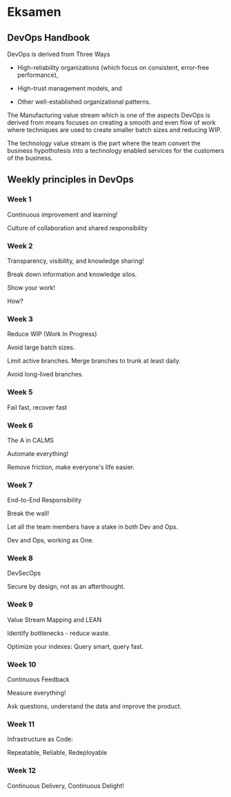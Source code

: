 # Eksamen

## DevOps Handbook

DevOps is derived from Three Ways

- High-reliability organizations (which focus on consistent, error-free performance),

- High-trust management models, and

- Other well-established organizational patterns.

The Manufacturing value stream which is one of the aspects DevOps is derived from means focuses
on creating a smooth and even flow of work where techniques are used to create smaller batch sizes and reducing WIP.

The technology value stream is the part where the team convert the business hypothotesis into a technology enabled services for the customers of the business.

## Weekly principles in DevOps

### Week 1

Continuous improvement and learning!

Culture of collaboration and shared responsibility

### Week 2

Transparency, visibility, and knowledge sharing!

Break down information and knowledge silos.

Show your work!

How?

### Week 3

Reduce WIP (Work In Progress)

Avoid large batch sizes.

Limit active branches. Merge branches to trunk at least daily.

Avoid long-lived branches.

### Week 5

Fail fast, recover fast

### Week 6

The A in CALMS

Automate everything!

Remove friction, make everyone's life easier.

### Week 7

End-to-End Responsibility

Break the wall!

Let all the team members have a stake in both Dev and Ops.

Dev and Ops, working as One.

### Week 8

DevSecOps

Secure by design, not as an afterthought.

### Week 9

Value Stream Mapping and LEAN

Identify bottlenecks - reduce waste.

Optimize your indexes: Query smart, query fast.

### Week 10

Continuous Feedback

Measure everything!

Ask questions, understand the data and improve the product.

### Week 11

Infrastructure as Code:

Repeatable, Reliable, Redeployable

### Week 12

Continuous Delivery, Continuous Delight!
